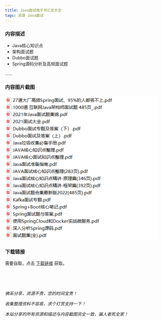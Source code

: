 ```yaml
---
title: Java面试电子书汇总大全
tags: 资源 Java面试
---
```



### 内容描述

- Java核心知识点
- 架构面试题
- Dubbo面试题
- Spring源码分析及高频面试题

......


### 内容图片截图

<img class="image image--xl" src="/assets/resource/java-interview/2021-02-01-res-java-interview-ebook.png"/>


### 下载链接

需要自取，点击 [下载链接](https://pan.baidu.com/s/1oMqrkrvz1zivv_bFZAcneg?pwd=df6o) 获取。


<br/>

<br/>

<br/>

*佛系分享，资源不贵，您的时间宝贵！*

*收集整理资料不容易，求个打赏支持一下！*

*本站分享的所有资源和描述与内容截图完全一致，骗人者死全家！*
